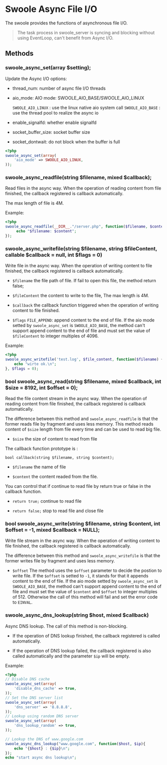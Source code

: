 # Swoole Async File I/O

The swoole provides the functions of asynchronous file I/O. 

> The task process in swoole_server is syncing and blocking without using EventLoop, can't benefit from Async I/O.

## Methods

### swoole_async_set(array $setting);

Update the Async I/O options:

- thread_num: number of async file I/O threads

- aio_mode: AIO mode: SWOOLE_AIO_BASE/SWOOLE_AIO_LINUX

    `SWOOLE_AIO_LINUX` : use the linux native aio system call
    `SWOOLE_AIO_BASE` : use the thread pool to realize the async io

- enable_signalfd: whether enable signalfd

- socket_buffer_size: socket buffer size

- socket_dontwait: do not block when the buffer is full

```php
<?php
swoole_async_set(array(
    'aio_mode' => SWOOLE_AIO_LINUX,
));
```

### swoole_async_readfile(string $filename, mixed $callback);

Read files in the async way. When the operation of reading content from file finished, the callback registered is callback automatically.

The max length of file is 4M.

Example:

``` php
<?php
swoole_async_readfile(__DIR__."/server.php", function($filename, $content) {
     echo "$filename: $content";
});
```

### swoole_async_writefile(string $filename, string $fileContent, callable $callback = null, int $flags = 0)

Write file in the async way. When the operation of writing content to file finished, the callback registered is callback automatically.

- `$filename` the file path of file. If fail to open this file, the method return false; 

- `$fileContent` the content to write to the file, The max length is 4M.

- `$callback` the callback function triggered when the operation of writing content to file finished.

- `$flags` `FILE_APPEND`: append content to the end of file.
            If the aio mode setted by `swoole_async_set` is `SWOOLE_AIO_BASE`, the method can't support append content to the end of file and must set the value of `$fileContent` to integer multiples of 4096.

Example:

``` php
<?php
swoole_async_writefile('test.log', $file_content, function($filename) {
    echo "wirte ok.\n";
}, $flags = 0);
```

### bool swoole_async_read(string $filename, mixed $callback, int $size = 8192, int $offset = 0);

Read the file content stream in the async way. When the operation of reading content from file finished, the callback registered is callback automatically.

The difference between this method and `swoole_async_readfile` is that the former reads file by fragment and uses less memory. This method reads content of `$size` length from file every time and can be used to read big file.

- `$size` the size of content to read from file

The callback function prototype is :
```
bool callback(string $filename, string $content);
```
- `$filename` the name of file

- `$content` the content readed from the file.

You can control that if continue to read file by return true or false in the callback function.

- `return true;` continue to read file

- `return false;` stop to read file and close file

### bool swoole_async_write(string $filename, string $content, int $offset = -1, mixed $callback = NULL);

Write file stream in the async way. When the operation of writing content to file finished, the callback registered is callback automatically.

The difference between this method and `swoole_async_writefile` is that the former writes file by fragment and uses less memory.

- `$offset` The method uses the `$offset` parameter to decide the postion to write file. 
            If the `$offset` is setted to `-1`, it stands for that it appends content to the end of file.
            If the aio mode setted by `swoole_async_set` is `SWOOLE_AIO_BASE`, the method can't support append content to the end of file and must set the value of `$content` and `$offset` to integer multiples of 512. Otherwise the call of this method will fail and set the error code to `EINVAL`.

### swoole_async_dns_lookup(string $host, mixed $callback)

Async DNS lookup. The call of this method is non-blocking. 

- If the operation of DNS lookup finished, the callback registered is called automatically.

- If the operation of DNS lookup failed, the callback registered is also called automatically and the parameter `$ip` will be empty.

Example:

``` php
<?php
// Disable DNS cache
swoole_async_set(array(
    'disable_dns_cache' => true,
));
// Set the DNS server list
swoole_async_set(array(
    'dns_server' => '8.8.8.8',
));
// Lookup using random DNS server
swoole_async_set(array(
    'dns_lookup_random' => true,
));

// Lookup the DNS of www.google.com
swoole_async_dns_lookup("www.google.com", function($host, $ip){
    echo "{$host} : {$ip}\n";
});
echo "start async dns lookup\n";
```
